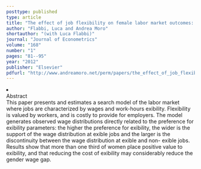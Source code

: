 ```yaml
---
posttype: published
type: article
title: "The effect of job flexibility on female labor market outcomes: Estimates from a search and bargaining model"
author: "Flabbi, Luca and Andrea Moro"
shortauthor: "(with Luca Flabbi)"
journal: "Journal of Econometrics"
volume: "168"
number: "1"
pages: "81--95"
year: "2012"
publisher: "Elsevier"
pdfurl: "http://www.andreamoro.net/perm/papers/the_effect_of_job_flexibility.pdf"
---
```

<li class='acc_hide'> <div class="title">Abstract</div>
This paper presents and estimates a search model of the labor market
where jobs are characterized by wages and work-hours exibility. Flexibility is valued
by workers, and is costly to provide for employers. The model generates observed wage
distributions directly related to the preference for exibility parameters: the higher
the preference for exibility, the wider is the support of the wage distribution at
exible jobs and the larger is the discontinuity between the wage distribution at exible
and non- exible jobs. Results show that more than one third of women place positive
value to exibility, and that reducing the cost of exibility may considerably reduce
the gender wage gap.
</li>
